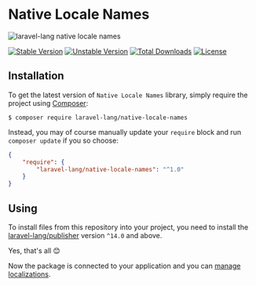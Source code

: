 # Native Locale Names

![laravel-lang native locale names](https://preview.dragon-code.pro/laravel-lang/native-locale-names.svg?brand=laravel&mode=dark)

[![Stable Version][badge_stable]][link_packagist]
[![Unstable Version][badge_unstable]][link_packagist]
[![Total Downloads][badge_downloads]][link_packagist]
[![License][badge_license]][link_license]

## Installation

To get the latest version of `Native Locale Names` library, simply require the project using [Composer](https://getcomposer.org):

```
$ composer require laravel-lang/native-locale-names
```

Instead, you may of course manually update your `require` block and run `composer update` if you so choose:

```json
{
    "require": {
        "laravel-lang/native-locale-names": "^1.0"
    }
}
```

## Using

To install files from this repository into your project, you need to install the [laravel-lang/publisher](https://github.com/Laravel-Lang/publisher)
version `^14.0` and above.

Yes, that's all 😊

Now the package is connected to your application and you can [manage localizations](https://laravel-lang.github.io/publisher/using).


[badge_stable]:     https://img.shields.io/github/v/release/Laravel-Lang/native-locale-names?label=stable&style=flat-square

[badge_unstable]:   https://img.shields.io/badge/unstable-dev--main-orange?style=flat-square

[badge_downloads]:  https://img.shields.io/packagist/dt/Laravel-Lang/native-locale-names.svg?style=flat-square

[badge_license]:    https://img.shields.io/packagist/l/Laravel-Lang/native-locale-names.svg?style=flat-square

[link_packagist]:   https://packagist.org/packages/Laravel-Lang/native-locale-names

[link_license]:     LICENSE
